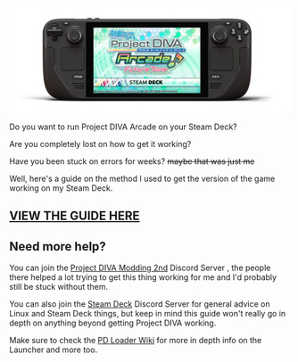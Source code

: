 ![Project DIVA Arcade Future Tone Steam Deck Guide](img/guidelogo.png)

Do you want to run Project DIVA Arcade on your Steam Deck?

Are you completely lost on how to get it working?

Have you been stuck on errors for weeks? ~~maybe that was just me~~

Well, here's a guide on the method I used to get the version of the game working on my Steam Deck.

## [VIEW THE GUIDE HERE](https://github.com/kobacat/Project-Diva-AFT-Steam-Deck/blob/main/guide.md)

## Need more help?

You can join the [Project DIVA Modding 2nd](https://discord.gg/cvBVGDZ) Discord Server , the people there helped a lot trying to get this thing working for me and I'd probably still be stuck without them.

You can also join the [Steam Deck](https://discord.gg/SteamDeck) Discord Server for general advice on Linux and Steam Deck things, but keep in mind this guide won't really go in depth on anything beyond getting Project DIVA working.

Make sure to check the [PD Loader Wiki](https://github.com/PDModdingCommunity/PD-Loader/wiki/2\)-Installation) for more in depth info on the Launcher and more too.
